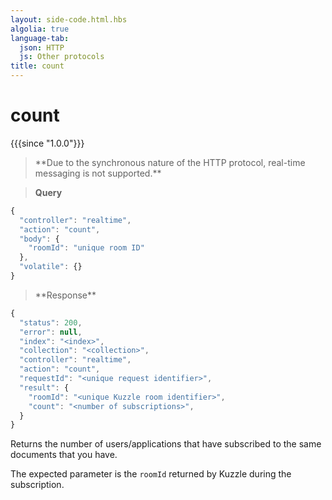 ```yaml
---
layout: side-code.html.hbs
algolia: true
language-tab:
  json: HTTP
  js: Other protocols
title: count
---
```



# count

{{{since "1.0.0"}}}



<blockquote class="json">
<p>
**Due to the synchronous nature of the HTTP protocol, real-time messaging is not supported.**
</p>
</blockquote>

<blockquote class="js">
<p>
<b>Query</b>
</p>
</blockquote>


```js
{
  "controller": "realtime",
  "action": "count",
  "body": {
    "roomId": "unique room ID"
  },
  "volatile": {}
}
```



<blockquote class="js">
<p>
**Response**
</p>
</blockquote>



```js
{
  "status": 200,
  "error": null,
  "index": "<index>",
  "collection": "<collection>",
  "controller": "realtime",
  "action": "count",
  "requestId": "<unique request identifier>",
  "result": {
    "roomId": "<unique Kuzzle room identifier>",
    "count": "<number of subscriptions>",
  }
}
```

Returns the number of users/applications that have subscribed to the same documents that you have.

The expected parameter is the `roomId` returned by Kuzzle during the subscription.
